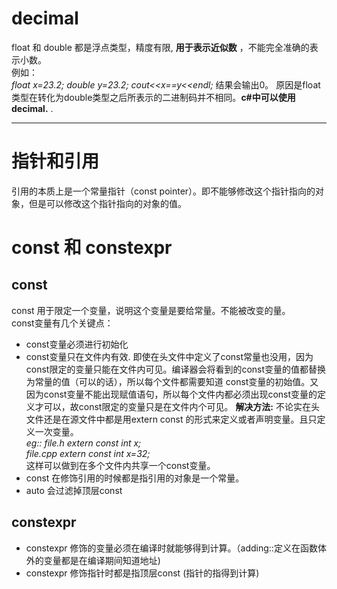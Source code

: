 # decimal  
float 和 double 都是浮点类型，精度有限, **用于表示近似数** ，不能完全准确的表示小数。  
例如：  
*float x=23.2; double y=23.2; cout<<x==y<<endl;* 结果会输出0。 原因是float类型在转化为double类型之后所表示的二进制码并不相同。**c#中可以使用decimal.** .  
***
# 指针和引用  
引用的本质上是一个常量指针（const pointer）。即不能够修改这个指针指向的对象，但是可以修改这个指针指向的对象的值。  
# const 和 constexpr  
## const  
const 用于限定一个变量，说明这个变量是要给常量。不能被改变的量。  
const变量有几个关键点：  
- const变量必须进行初始化     
- const变量只在文件内有效. 即使在头文件中定义了const常量也没用，因为const限定的变量只能在文件内可见。编译器会将看到的const变量的值都替换为常量的值（可以的话），所以每个文件都需要知道 const变量的初始值。又因为const变量不能出现赋值语句，所以每个文件内都必须出现const变量的定义才可以，故const限定的变量只是在文件内个可见。 
**解决方法:** 不论实在头文件还是在源文件中都是用extern const 的形式来定义或者声明变量。且只定义一次变量。  
*eg:: file.h  extern const int x;*  
*file.cpp  extern const int x=32;*  
这样可以做到在多个文件内共享一个const变量。  
- const 在修饰引用的时候都是指引用的对象是一个常量。
- auto 会过滤掉顶层const
## constexpr 
- constexpr 修饰的变量必须在编译时就能够得到计算。（adding::定义在函数体外的变量都是在编译期间知道地址)
- constexpr 修饰指针时都是指顶层const (指针的指得到计算)

